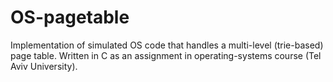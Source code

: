 # OS-pagetable
Implementation of simulated OS code that handles a multi-level (trie-based) page table. Written in C as an assignment in operating-systems course (Tel Aviv University).
